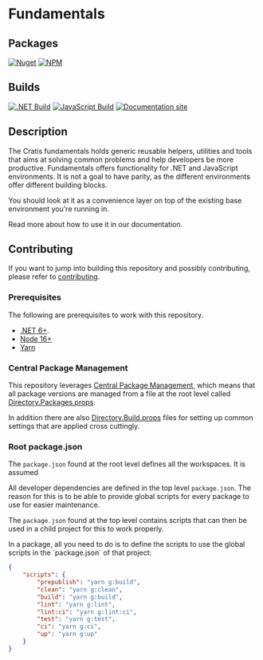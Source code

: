 # Fundamentals

## Packages

[![Nuget](https://img.shields.io/nuget/v/Cratis.Fundamentals?logo=nuget)](http://nuget.org/packages/cratis.fundamentals)
[![NPM](https://img.shields.io/npm/v/@cratis/fundamentals?label=@cratis/fundamentals&logo=npm)](https://www.npmjs.com/package/@cratis/fundamentals)

## Builds

[![.NET Build](https://github.com/cratis/Fundamentals/actions/workflows/dotnet-build.yml/badge.svg)](https://github.com/cratis/Fundamentals/actions/workflows/dotnet-build.yml)
[![JavaScript Build](https://github.com/cratis/Fundamentals/actions/workflows/javascript-build.yml/badge.svg)](https://github.com/cratis/Fundamentals/actions/workflows/javascript-build.yml)
[![Documentation site](https://github.com/Cratis/Documentation/actions/workflows/pages.yml/badge.svg)](https://github.com/Cratis/Documentation/actions/workflows/pages.yml)

## Description

The Cratis fundamentals holds generic reusable helpers, utilities and tools that aims at solving common problems and help developers be more productive.
Fundamentals offers functionality for .NET and JavaScript environments. It is not a goal to have parity, as the different environments offer different
building blocks.

You should look at it as a convenience layer on top of the existing base environment you're running in.

Read more about how to use it in our documentation.

## Contributing

If you want to jump into building this repository and possibly contributing, please refer to [contributing](./Documentation/contributing/index.md).

### Prerequisites

The following are prerequisites to work with this repository.

* [.NET 6+](https://dotnet.microsoft.com/en-us/).
* [Node 16+](https://nodejs.org/en)
* [Yarn](https://yarnpkg.com)

### Central Package Management

This repository leverages [Central Package Management](https://learn.microsoft.com/en-us/nuget/consume-packages/Central-Package-Management), which
means that all package versions are managed from a file at the root level called [Directory.Packages.props](./Directory.Packages.props).

In addition there are also [Directory.Build.props](https://learn.microsoft.com/en-us/visualstudio/msbuild/customize-by-directory?view=vs-2022#directorybuildprops-and-directorybuildtargets) files for
setting up common settings that are applied cross cuttingly.

### Root package.json

The `package.json` found at the root level defines all the workspaces. It is assumed

All developer dependencies are defined in the top level `package.json`. The reason for this is to be able to provide global scripts
for every package to use for easier maintenance.

The `package.json` found at the top level contains scripts that can then be used in a child project for this to work properly.

In a package, all you need to do is to define the scripts to use the global scripts in the `package.json´ of that project:

```json
{
    "scripts": {
        "prepublish": "yarn g:build",
        "clean": "yarn g:clean",
        "build": "yarn g:build",
        "lint": "yarn g:lint",
        "lint:ci": "yarn g:lint:ci",
        "test": "yarn g:test",
        "ci": "yarn g:ci",
        "up": "yarn g:up"
    }
}
```
